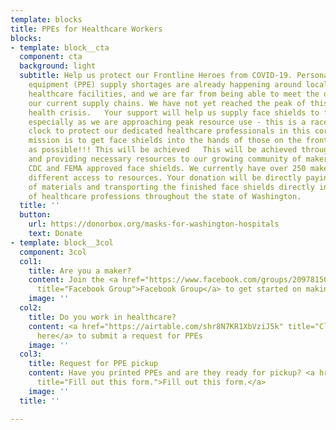 ```yaml
---
template: blocks
title: PPEs for Healthcare Workers
blocks:
- template: block__cta
  component: cta
  background: light
  subtitle: Help us protect our Frontline Heroes from COVID-19. Personal protective
    equipment (PPE) supply shortages are already happening around local and national
    healthcare facilities, and we are far from being able to meet the demand with
    our current supply chains. We have not yet reached the peak of this unprecedented
    health crisis.   Your support will help us supply face shields to frontline workers,
    especially as we are approaching peak resource use - this is a race against the
    clock to protect our dedicated healthcare professionals in this coronavirus battle.   Our
    mission is to get face shields into the hands of those on the frontlines as quickly
    as possible!!! This will be achieved   This will be achieved through empowering
    and providing necessary resources to our growing community of makers 3D printing
    CDC and FEMA approved face shields. We currently have over 250 makers each with
    different access to resources. Your donation will be directly paying for cost
    of materials and transporting the finished face shields directly into the hands
    of healthcare professions throughout the state of Washington.
  title: ''
  button:
    url: https://donorbox.org/masks-for-washington-hospitals
    text: Donate
- template: block__3col
  component: 3col
  col1:
    title: Are you a maker?
    content: Join the <a href="https://www.facebook.com/groups/209781503693623/?fref=nf"
      title="Facebook Group">Facebook Group</a> to get started on making PPEs<br>
    image: ''
  col2:
    title: Do you work in healthcare?
    content: <a href="https://airtable.com/shr8N7KR1XbVziJ5k" title="Click here">Click
      here</a> to submit a request for PPEs
    image: ''
  col3:
    title: Request for PPE pickup
    content: Have you printed PPEs and are they ready for pickup? <a href="https://airtable.com/shriWHxJj5lhjHIdJ"
      title="Fill out this form.">Fill out this form.</a>
    image: ''
  title: ''

---
```

